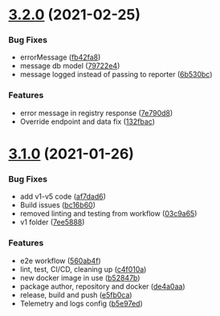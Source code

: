 # [3.2.0](https://github.com/governify/registry/compare/v3.1.0...v3.2.0) (2021-02-25)


### Bug Fixes

* errorMessage ([fb42fa8](https://github.com/governify/registry/commit/fb42fa85655d25f82572692eb6c5cb0307095268))
* message db model ([79722e4](https://github.com/governify/registry/commit/79722e468a51287bf9e303417b3698224297b327))
* message logged instead of passing to reporter ([6b530bc](https://github.com/governify/registry/commit/6b530bce8cf4c4bbf86a0c43a45b64753eb6a410))


### Features

* error message in registry response ([7e790d8](https://github.com/governify/registry/commit/7e790d831d7f94279459205493de20570207feb6))
* Override endpoint and data fix ([132fbac](https://github.com/governify/registry/commit/132fbac4f9b622d43e63f6ec93dde6f10bf4c8c4))



# [3.1.0](https://github.com/governify/registry/compare/b5e97ed42be2bd00ce4e6ecb62194b71e647ed38...v3.1.0) (2021-01-26)


### Bug Fixes

* add v1-v5 code ([af7dad6](https://github.com/governify/registry/commit/af7dad609b13e994d9bb7fcaddb4d54629420c54))
* Build issues ([bc16b60](https://github.com/governify/registry/commit/bc16b600c7239e424aec5fb1aeb3435b67fcd647))
* removed linting and testing from workflow ([03c9a65](https://github.com/governify/registry/commit/03c9a651be5931fcdab2ad342d74300d816f9270))
* v1 folder ([7ee5888](https://github.com/governify/registry/commit/7ee5888f570e1a914f5eab802b89286feb45f0c5))


### Features

* e2e workflow ([560ab4f](https://github.com/governify/registry/commit/560ab4fd10822c3ec82ec816a14732016d8f06f6))
* lint, test, CI/CD, cleaning up ([c4f010a](https://github.com/governify/registry/commit/c4f010a045b219219a81bd31f2b441d99169e86d))
* new docker image in use ([b52847b](https://github.com/governify/registry/commit/b52847b0a97a8012954473813f8a97432e6bbbf5))
* package author, repository and docker ([de4a0aa](https://github.com/governify/registry/commit/de4a0aa81923b6da58b4fafd7f705fcf598bf406))
* release, build and push ([e5fb0ca](https://github.com/governify/registry/commit/e5fb0ca4189a9643fa70c2e95047472247901f3d))
* Telemetry and logs config ([b5e97ed](https://github.com/governify/registry/commit/b5e97ed42be2bd00ce4e6ecb62194b71e647ed38))



